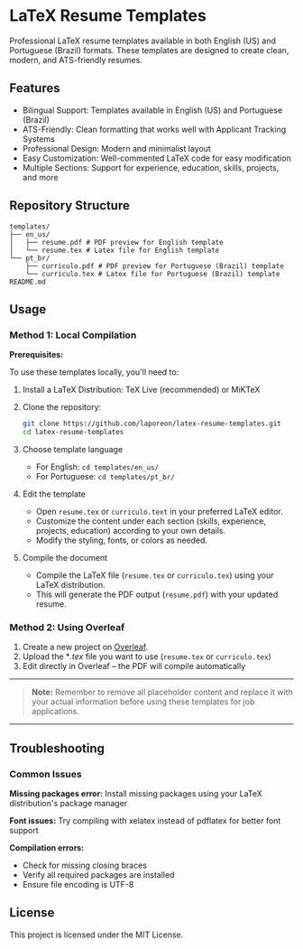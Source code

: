# LaTeX Resume Templates

Professional LaTeX resume templates available in both English (US) and Portuguese (Brazil) formats. These templates are designed to create clean, modern, and ATS-friendly resumes.

## Features

- Bilingual Support: Templates available in English (US) and Portuguese (Brazil)
- ATS-Friendly: Clean formatting that works well with Applicant Tracking Systems
- Professional Design: Modern and minimalist layout
- Easy Customization: Well-commented LaTeX code for easy modification
- Multiple Sections: Support for experience, education, skills, projects, and more

## Repository Structure

```
templates/
├── en_us/
│   ├── resume.pdf # PDF preview for English template
│   └── resume.tex # Latex file for English template
└── pt_br/
    ├── curriculo.pdf # PDF preview for Portuguese (Brazil) template
    └── curriculo.tex # Latex file for Portuguese (Brazil) template
README.md

```

## Usage

### Method 1: Local Compilation

**Prerequisites:**

To use these templates locally, you'll need to:

1. Install a LaTeX Distribution: TeX Live (recommended) or MiKTeX
2. Clone the repository:
   ```bash
   git clone https://github.com/laporeon/latex-resume-templates.git
   cd latex-resume-templates
   ```
3. Choose template language
   - For English: `cd templates/en_us/`
   - For Portuguese: `cd templates/pt_br/`
4. Edit the template

   - Open `resume.tex` or `curriculo.text` in your preferred LaTeX editor.
   - Customize the content under each section (skills, experience, projects, education) according to your own details.
   - Modify the styling, fonts, or colors as needed.

5. Compile the document
   - Compile the LaTeX file (`resume.tex` or `curriculo.tex`) using your LaTeX distribution.
   - This will generate the PDF output (`resume.pdf`) with your updated resume.

### Method 2: Using Overleaf

1. Create a new project on [Overleaf](https://overleaf.com).
2. Upload the \*_.tex_ file you want to use (`resume.tex` or `curriculo.tex`)
3. Edit directly in Overleaf – the PDF will compile automatically

---

> **Note:** Remember to remove all placeholder content and replace it with your actual information before using these templates for job applications.

---

## Troubleshooting

### Common Issues

**Missing packages error:**
Install missing packages using your LaTeX distribution's package manager

**Font issues:**
Try compiling with xelatex instead of pdflatex for better font support

**Compilation errors:**

- Check for missing closing braces
- Verify all required packages are installed
- Ensure file encoding is UTF-8

## License

This project is licensed under the MIT License.
